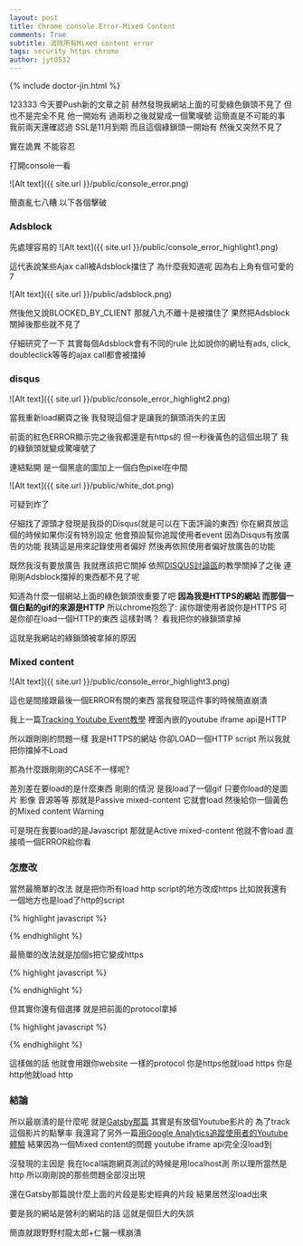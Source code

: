 ```yaml
---
layout: post
title: Chrome console Error-Mixed Content
comments: True 
subtitle: 消除所有Mixed content error
tags: security https chrome
author: jyt0532
---
```

{% include doctor-jin.html %}

123333
今天要Push新的文章之前 赫然發現我網站上面的可愛綠色鎖頭不見了
但也不是完全不見 他一開始有 過兩秒之後就變成一個驚嘆號
這簡直是不可能的事 我前兩天還確認過 SSL是11月到期 而且這個綠鎖頭一開始有 然後又突然不見了

實在詭異 不能容忍

打開console一看

![Alt text]({{ site.url }}/public/console_error.png)

簡直亂七八糟 以下各個擊破

### Adsblock

先處理容易的
![Alt text]({{ site.url }}/public/console_error_highlight1.png)

這代表說某些Ajax call被Adsblock擋住了 為什麼我知道呢 因為右上角有個可愛的7

![Alt text]({{ site.url }}/public/adsblock.png)

然後他又說BLOCKED_BY_CLIENT 那就八九不離十是被擋住了 果然把Adsblock關掉後那些就不見了

仔細研究了一下 其實每個Adsblock會有不同的rule 比如說你的網址有ads, click, doubleclick等等的ajax call都會被擋掉

### disqus 

![Alt text]({{ site.url }}/public/console_error_highlight2.png)

當我重新load網頁之後 我發現這個才是讓我的鎖頭消失的主因

前面的紅色ERROR顯示完之後我都還是有https的 但一秒後黃色的這個出現了 我的綠鎖頭就變成驚嘆號了

連結點開 是一個黑底的圖加上一個白色pixel在中間

![Alt text]({{ site.url }}/public/white_dot.png)

可疑到炸了 

仔細找了源頭才發現是我掛的Disqus(就是可以在下面評論的東西) 你在網頁放這個的時候如果你沒有特別設定
他會預設幫你追蹤使用者event 因為Disqus有放廣告的功能 我猜這是用來記錄使用者偏好 然後再依照使用者偏好放廣告的功能

既然我沒有要放廣告 我就應該把它關掉 依照[DISQUS討論區](https://disqus.com/home/channel/discussdisqus/discussion/channel-discussdisqus/bug_reports_feedback_redirect_chain_from_rlcdn_idsync_loadus_and_many_others/best/)的教學關掉了之後 
連剛剛Adsblock擋掉的東西都不見了呢

知道為什麼一個網站上面的綠色鎖頭很重要了吧 **因為我是HTTPS的網站 而那個一個白點的gif的來源是HTTP** 所以chrome抱怨了:
誒你跟使用者說你是HTTPS 可是你卻在load一個HTTP的東西 這樣對嗎？ 看我把你的綠鎖頭拿掉

這就是我網站的綠鎖頭被拿掉的原因

### Mixed content

![Alt text]({{ site.url }}/public/console_error_highlight3.png)

這也是間接跟最後一個ERROR有關的東西 當我發現這件事的時候簡直崩潰

我上一篇[Tracking Youtube Event教學](/2017/08/09/youtube-tracking/) 裡面內嵌的youtube iframe api是HTTP

所以跟剛剛的問題一樣 我是HTTPS的網站 你卻LOAD一個HTTP script 所以我就把你擋掉不Load

那為什麼跟剛剛的CASE不一樣呢?

差別差在要load的是什麼東西 剛剛的情況 是我load了一個gif 只要你load的是圖片 影像 音源等等 那就是Passive mixed-content 它就會load 然後給你一個黃色的Mixed content Warning

可是現在我要load的是Javascript 那就是Active mixed-content 他就不會load 直接噴一個ERROR給你看

### 怎麼改

當然最簡單的改法 就是把你所有load http script的地方改成https 比如說我還有一個地方也是load了http的script

{% highlight javascript %}
<link rel="stylesheet" href="http://fonts.googleapis.com/css?family=PT+Sans:400,400italic,700|Abril+Fatface">
{% endhighlight %}

最簡單的改法就是加個s把它變成https

{% highlight javascript %}
<link rel="stylesheet" href="https://fonts.googleapis.com/css?family=PT+Sans:400,400italic,700|Abril+Fatface">
{% endhighlight %}

但其實你還有個選擇 就是把前面的protocol拿掉

{% highlight javascript %}
<link rel="stylesheet" href="//fonts.googleapis.com/css?family=PT+Sans:400,400italic,700|Abril+Fatface">
{% endhighlight %}

這樣做的話 他就會用跟你website 一樣的protocol 你是https他就load https 你是http他就load http

### 結論

所以最崩潰的是什麼呢 就是[Gatsby那篇](/2017/08/04/facade/) 其實是有放個Youtube影片的 為了track這個影片的點擊率 我還寫了另外一篇[用Google Analytics追蹤使用者的Youtube體驗](/2017/08/09/youtube-tracking/) 結果因為一個Mixed content的問題 youtube iframe api完全沒load到

沒發現的主因是 我在local端跑網頁測試的時候是用localhost測 所以理所當然是http 所以剛剛說的那些問題全部沒出現

還在Gatsby那篇說什麼上面的片段是影史經典的片段 結果居然沒load出來

要是我的網站是營利的網站的話 這就是個巨大的失誤 

簡直就跟野野村龍太郎+仁醫一樣崩潰

<div id="Jin"></div>
